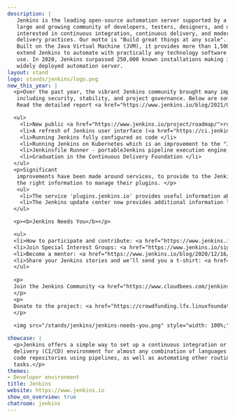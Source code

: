 ```yaml
---
description: |
   Jenkins is the leading open-source automation server supported by a
   large and growing community of developers, testers, designers, and other people
   interested in continuous integration, continuous delivery, and modern software
   delivery practices. Our motto is "Build great things at any scale".
   Built on the Java Virtual Machine (JVM), it provides more than 1,500 plugins that
   extend Jenkins to automate with practically any technology software delivery teams
   use. In 2020, Jenkins surpassed 250,000 known installations making it the most
   widely deployed automation server.
layout: stand
logo: stands/jenkins/logo.png
new_this_year: |
  <p>Over the past year, the vibrant Jenkins community brought many improvements to the project, 
   including security, stability, and project governance. Below are some highlights.
   Read the detailed report <a href="https://www.jenkins.io/blog/2021/01/12/new-year-report/">HERE:</a></p>

  <ul>
    <li>New public <a href="https://www.jenkins.io/project/roadmap/">roadmap</a>
    <li>A refresh of Jenkins user interface (<a href="https://ci.jenkins.io">example</a>)</li>
    <li>Running Jenkins fully configured as code </li>
    <li>Running Jenkins on Kubernetes which is an improvement to the "Jenkins Kubernetes operator" and the Kubernetes plugin.</li>
    <li>Jenkinsfile Runner - portableJenkins pipeline execution engine. </li>
    <li>Graduation in the Continuous Delivery Foundation </li>
  </ul>
  <p>Significant
   improvements have been made around services, to provide to the Jenkins community
   the right information to manage their plugins. </p>
   <ul>
    <li>The service 'plugins.jenkins.io' provides useful information about plugins. </li>
    <li>The Jenkins update center now provides additional information like "is the plugin affected by a security issue? or up for adoption?" </li>
  </ul>

  <p><b>Jenkins Needs You</b></p>

  <ul>
  <li>How to participate and contribute: <a href="https://www.jenkins.io/participate/">participate</a></li>
  <li>Join Special Interest Groups: <a href="https://www.jenkins.io/sigs/">SIGS</a></li>
  <li>Become a mentor: <a href="https://www.jenkins.io/blog/2020/12/16/call-for-mentors/">call-for-mentos</a></li>
  <li>Share your Jenkins stories and we’ll send you a t-shirt: <a href="https://www.surveymonkey.com/r/JenkinsIsTheWay">Jenkins Is The Way</a></li>
  </ul>
  
  <p>
  Join the Jenkins Community <a href="https://www.cloudbees.com/jenkins/newsletter">[newsletter]</a>
  </p>
  <p>
  Donate to the project: <a href="https://crowdfunding.lfx.linuxfoundation.org/projects/jenkins">CrowdFunding</a>
  </p>
  
  <img src="/stands/jenkins/jenkins-needs-you.png" style="width: 100%;" alt="Jenkins Needs You"/>

showcase: |
  <p>Jenkins offers a simple way to set up a continuous integration or continuous
  delivery (CI/CD) environment for almost any combination of languages and source
  code repositories using pipelines, as well as automating other routine development
  tasks.</p>
themes:
- Developer environment
title: Jenkins
website: https://www.jenkins.io
show_on_overview: true
chatroom: jenkins
---
```

